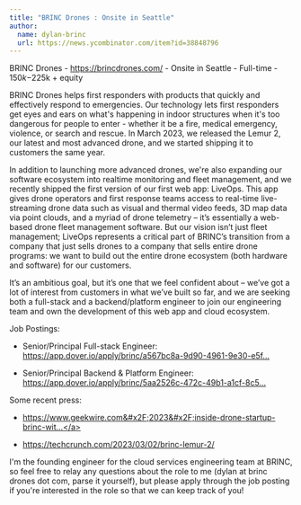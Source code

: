 ```yaml
---
title: "BRINC Drones : Onsite in Seattle"
author:
  name: dylan-brinc
  url: https://news.ycombinator.com/item?id=38848796
---
```

BRINC Drones - <a href="https:&#x2F;&#x2F;brincdrones.com&#x2F;" rel="nofollow">https:&#x2F;&#x2F;brincdrones.com&#x2F;</a> - Onsite in Seattle - Full-time - $150k-$225k + equity

BRINC Drones helps first responders with products that quickly and effectively respond to emergencies. Our technology lets first responders get eyes and ears on what&#x27;s happening in indoor structures when it&#x27;s too dangerous for people to enter - whether it be a fire, medical emergency, violence, or search and rescue. In March 2023, we released the Lemur 2, our latest and most advanced drone, and we started shipping it to customers the same year.

In addition to launching more advanced drones, we&#x27;re also expanding our software ecosystem into realtime monitoring and fleet management, and we recently shipped the first version of our first web app: LiveOps.  This app gives drone operators and first response teams access to real-time live-streaming drone data such as visual and thermal video feeds, 3D map data via point clouds, and a myriad of drone telemetry – it’s essentially a web-based drone fleet management software. But our vision isn’t just fleet management; LiveOps represents a critical part of BRINC’s transition from a company that just sells drones to a company that sells entire drone programs: we want to build out the entire drone ecosystem (both hardware and software) for our customers.

It’s an ambitious goal, but it’s one that we feel confident about – we’ve got a lot of interest from customers in what we’ve built so far, and we are seeking both a full-stack and a backend&#x2F;platform engineer to join our engineering team and own the development of this web app and cloud ecosystem.

Job Postings:

- Senior&#x2F;Principal Full-stack Engineer: <a href="https:&#x2F;&#x2F;app.dover.io&#x2F;apply&#x2F;brinc&#x2F;a567bc8a-9d90-4961-9e30-e5f82f3d388d?rs=42706078" rel="nofollow">https:&#x2F;&#x2F;app.dover.io&#x2F;apply&#x2F;brinc&#x2F;a567bc8a-9d90-4961-9e30-e5f...</a>

- Senior&#x2F;Principal Backend &amp; Platform Engineer: <a href="https:&#x2F;&#x2F;app.dover.io&#x2F;apply&#x2F;brinc&#x2F;5aa2526c-472c-49b1-a1cf-8c5c5d97e904?rs=42706078" rel="nofollow">https:&#x2F;&#x2F;app.dover.io&#x2F;apply&#x2F;brinc&#x2F;5aa2526c-472c-49b1-a1cf-8c5...</a>

Some recent press:

- <a href="https:&#x2F;&#x2F;www.geekwire.com&#x2F;2023&#x2F;inside-drone-startup-brinc-with-the-23-year-old-founder-who-landed-openais-ceo-as-an-investor&#x2F;" rel="nofollow">https:&#x2F;&#x2F;www.geekwire.com&#x2F;2023&#x2F;inside-drone-startup-brinc-wit...</a>

- <a href="https:&#x2F;&#x2F;techcrunch.com&#x2F;2023&#x2F;03&#x2F;02&#x2F;brinc-lemur-2&#x2F;" rel="nofollow">https:&#x2F;&#x2F;techcrunch.com&#x2F;2023&#x2F;03&#x2F;02&#x2F;brinc-lemur-2&#x2F;</a>

I&#x27;m the founding engineer for the cloud services engineering team at BRINC, so feel free to relay any questions about the role to me (dylan at brinc drones dot com, parse it yourself), but please apply through the job posting if you&#x27;re interested in the role so that we can keep track of you!
